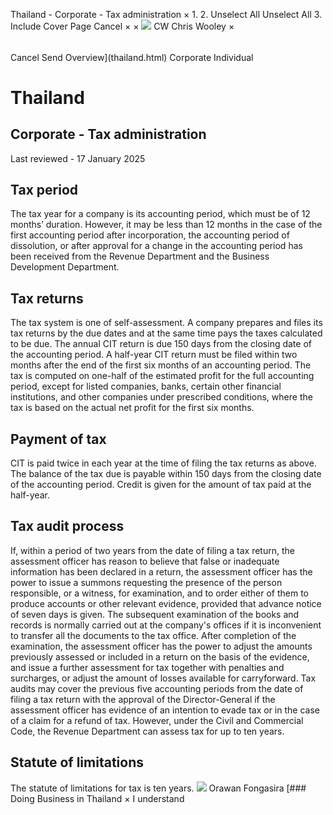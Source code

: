 Thailand - Corporate - Tax administration
×
1.
2.
Unselect All
Unselect All
3.
Include Cover Page
Cancel
×
×
![](-/media/world-wide-tax-summaries/attachments/global---chris-wooley.ashx%3Frev=ac5e5f3223b34096b1afc2a6009c7320&revision=ac5e5f32-23b3-4096-b1af-c2a6009c7320&hash=859B7ADC84DC2CBEC9760E9E6EE7DE6D0A8BFCDF)
CW
Chris Wooley
×
######
Cancel
Send
Overview](thailand.html)
Corporate
Individual
# Thailand
## Corporate - Tax administration
Last reviewed - 17 January 2025
## Tax period
The tax year for a company is its accounting period, which must be of 12 months’ duration. However, it may be less than 12 months in the case of the first accounting period after incorporation, the accounting period of dissolution, or after approval for a change in the accounting period has been received from the Revenue Department and the Business Development Department.
## Tax returns
The tax system is one of self-assessment. A company prepares and files its tax returns by the due dates and at the same time pays the taxes calculated to be due. The annual CIT return is due 150 days from the closing date of the accounting period.
A half-year CIT return must be filed within two months after the end of the first six months of an accounting period. The tax is computed on one-half of the estimated profit for the full accounting period, except for listed companies, banks, certain other financial institutions, and other companies under prescribed conditions, where the tax is based on the actual net profit for the first six months.
## Payment of tax
CIT is paid twice in each year at the time of filing the tax returns as above. The balance of the tax due is payable within 150 days from the closing date of the accounting period. Credit is given for the amount of tax paid at the half-year.
## Tax audit process
If, within a period of two years from the date of filing a tax return, the assessment officer has reason to believe that false or inadequate information has been declared in a return, the assessment officer has the power to issue a summons requesting the presence of the person responsible, or a witness, for examination, and to order either of them to produce accounts or other relevant evidence, provided that advance notice of seven days is given. The subsequent examination of the books and records is normally carried out at the company's offices if it is inconvenient to transfer all the documents to the tax office. After completion of the examination, the assessment officer has the power to adjust the amounts previously assessed or included in a return on the basis of the evidence, and issue a further assessment for tax together with penalties and surcharges, or adjust the amount of losses available for carryforward.
Tax audits may cover the previous five accounting periods from the date of filing a tax return with the approval of the Director-General if the assessment officer has evidence of an intention to evade tax or in the case of a claim for a refund of tax. However, under the Civil and Commercial Code, the Revenue Department can assess tax for up to ten years.
## Statute of limitations
The statute of limitations for tax is ten years.
![](-/media/world-wide-tax-summaries/thailandorawan-fongasirathailand--orawan-fongasirajpg20250107101840290.ashx%3Frev=f37ff49ed2a2461ebcfdf15f0214492b&revision=f37ff49e-d2a2-461e-bcfd-f15f0214492b&hash=686EA2CEDB3F490A2EF663067D052BC0972BD36E)
Orawan Fongasira
[### Doing Business in Thailand
×
I understand